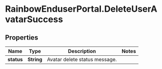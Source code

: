# RainbowEnduserPortal.DeleteUserAvatarSuccess

## Properties

Name | Type | Description | Notes
------------ | ------------- | ------------- | -------------
**status** | **String** | Avatar delete status message. | 


